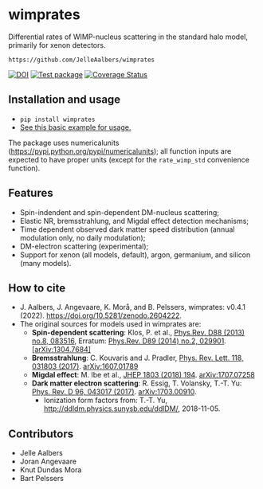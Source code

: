 wimprates
=========

Differential rates of WIMP-nucleus scattering in the standard halo model, primarily for xenon detectors.

`https://github.com/JelleAalbers/wimprates`

[![DOI](https://zenodo.org/badge/117823144.svg)](https://zenodo.org/badge/latestdoi/117823144)
[![Test package](https://github.com/JelleAalbers/wimprates/actions/workflows/pytest.yml/badge.svg?branch=master)](https://github.com/JelleAalbers/wimprates/actions/workflows/pytest.yml)
[![Coverage Status](https://coveralls.io/repos/github/JelleAalbers/wimprates/badge.svg?branch=master)](https://coveralls.io/github/JelleAalbers/wimprates?branch=master)

Installation and usage
----------------------
 - `pip install wimprates`
 - [See this basic example for usage.](https://github.com/JelleAalbers/wimprates/blob/master/notebooks/Example.ipynb)

The package uses numericalunits (https://pypi.python.org/pypi/numericalunits); all function inputs
are expected to have proper units (except for the `rate_wimp_std` convenience function).


Features
--------
- Spin-indendent and spin-dependent DM-nucleus scattering;
- Elastic NR, bremsstrahlung, and Migdal effect detection mechanisms;
- Time dependent observed dark matter speed distribution (annual modulation only, no daily modulation);
- DM-electron scattering (experimental);
- Support for xenon (all models, default), argon, germanium, and silicon (many models).


How to cite
------------
- J. Aalbers, J. Angevaare, K. Morå, and B. Pelssers, wimprates: v0.4.1 (2022). https://doi.org/10.5281/zenodo.2604222.
- The original sources for models used in wimprates are:
  - **Spin-dependent scattering**: Klos, P. et al., [Phys.Rev. D88 (2013) no.8, 083516](https://journals.aps.org/prd/abstract/10.1103/PhysRevD.88.083516), Erratum: [Phys.Rev. D89 (2014) no.2, 029901](https://journals.aps.org/prd/abstract/10.1103/PhysRevD.89.029901). [[arXiv:1304.7684]](https://arxiv.org/abs/1304.7684)
  - **Bremsstrahlung**: C. Kouvaris and J. Pradler, [Phys. Rev. Lett. 118, 031803 (2017)](https://journals.aps.org/prl/abstract/10.1103/PhysRevLett.118.031803). [arXiv:1607.01789](https://arxiv.org/abs/1607.01789)
  - **Migdal effect**: M. Ibe et al., [JHEP 1803 (2018) 194](https://link.springer.com/article/10.1007/JHEP03(2018)194). [arXiv:1707.07258](https://arxiv.org/abs/1707.07258)
  - **Dark matter electron scattering**: R. Essig, T. Volansky, T.-T. Yu: [Phys. Rev. D 96, 043017 (2017)](https://journals.aps.org/prd/abstract/10.1103/PhysRevD.96.043017). [arXiv:1703.00910](https://arxiv.org/abs/1703.00910).
    - Ionization form factors from: T.-T. Yu, http://ddldm.physics.sunysb.edu/ddlDM/, 2018-11-05.

Contributors
-------------
 * Jelle Aalbers
 * Joran Angevaare
 * Knut Dundas Mora
 * Bart Pelssers

